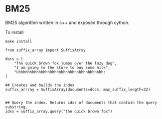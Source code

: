 # BM25
BM25 algorithm written in c++ and exposed through cython.

To install
```
make install
```

```
from suffix_array import SuffixArray

docs = [
    "The quick brown fox jumps over the lazy dog",
    "I am going to the store to buy some milk",
    "Uhhhhhhhhhhhhhhhhhhhhhhhhhhhhhhhhhhhhhh:
]

## Creates and builds the index
suffix_arrray = SuffixArray(documents=docs, max_suffix_length=32)


## Query the index. Returns idxs of documents that contain the query substring.
idxs = suffix_array.query("the quick brown fox")
```
